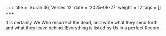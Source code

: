 +++
title = 'Surah 36, Verses 12'
date = '2025-08-27'
weight = 12
tags = []
+++

It is certainly We Who resurrect the dead, and write what they send forth and what they leave behind. Everything is listed by Us in a perfect Record. 
